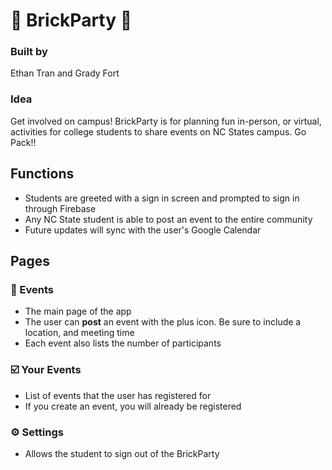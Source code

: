 # 🧱 BrickParty 🧱
### Built by
Ethan Tran and Grady Fort

### Idea 
Get involved on campus! BrickParty is for planning fun in-person, or virtual, activities for college students to share events on NC States campus. Go Pack!!
 
## Functions
* Students are greeted with a sign in screen and prompted to sign in through Firebase
* Any NC State student is able to post an event to the entire community
* Future updates will sync with the user's Google Calendar


## Pages

### 📅 Events
* The main page of the app 
* The user can **post** an event with the plus icon. Be sure to include a location, and meeting time
* Each event also lists the number of participants

### ☑️ Your Events
* List of events that the user has registered for
* If you create an event, you will already be registered

### ⚙️ Settings
* Allows the student to sign out of the BrickParty
